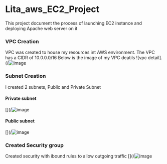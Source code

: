 # Lita_aws_EC2_Project
This project document the process of launching EC2 instance and deploying Apache web server on it
### VPC Creation
VPC was created to house my resources int AWS environment. The VPC has a CIDR of 10.0.0.0/16
Below is the image of my VPC deatils 
![vpc detail].(/![image](https://github.com/user-attachments/assets/06ee1b7b-c289-4a18-83a0-77e2c913596e)
### Subnet Creation
I created 2 subnets, Public and Private Subnet
#### Private subnet
[](/![image](https://github.com/user-attachments/assets/84ab3fd2-ddce-4c41-8d90-1fb54ceb01fd)
#### Public subnet
[](/![image](https://github.com/user-attachments/assets/84ab3fd2-ddce-4c41-8d90-1fb54ceb01fd)
### Created Security group
Created security with ibound rules to allow outgoing traffic
[](/![image](https://github.com/user-attachments/assets/84ab3fd2-ddce-4c41-8d90-1fb54ceb01fd)
